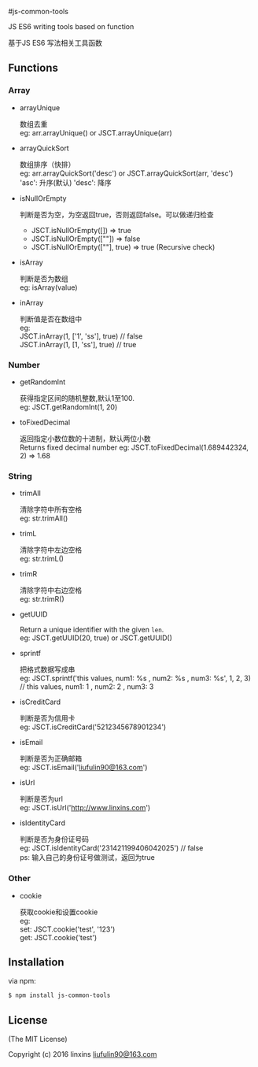 #js-common-tools

JS ES6 writing tools based on function

基于JS ES6 写法相关工具函数


## Functions
### Array
- arrayUnique
  
  数组去重<br>
  eg: arr.arrayUnique() or JSCT.arrayUnique(arr)
  
- arrayQuickSort

  数组排序（快排） <br>
  eg: arr.arrayQuickSort('desc') or JSCT.arrayQuickSort(arr, 'desc')<br>
  'asc': 升序(默认)  'desc': 降序
  
- isNullOrEmpty

  判断是否为空，为空返回true，否则返回false。可以做递归检查<br>
   * JSCT.isNullOrEmpty([]) => true
   * JSCT.isNullOrEmpty([""]) => false
   * JSCT.isNullOrEmpty([""], true) => true (Recursive check)
   
- isArray 

  判断是否为数组 <br>
  eg: isArray(value)

- inArray

  判断值是否在数组中<br>
  eg: <br>
     JSCT.inArray(1, ['1', 'ss'], true) // false<br>
     JSCT.inArray(1, [1, 'ss'], true) // true
     
### Number
- getRandomInt

  获得指定区间的随机整数,默认1至100. <br>
  eg: JSCT.getRandomInt(1, 20)
  
- toFixedDecimal
  
  返回指定小数位数的十进制，默认两位小数<br>
  Returns fixed decimal number
  eg: JSCT.toFixedDecimal(1.689442324, 2) => 1.68
  
### String
- trimAll 
  
  清除字符中所有空格 <br>
  eg: str.trimAll()
  
- trimL 
  
  清除字符中左边空格 <br>
  eg: str.trimL()
  
- trimR 

  清除字符中右边空格 <br>
  eg: str.trimR()
    
- getUUID
  
  Return a unique identifier with the given `len`.<br> 
  eg: JSCT.getUUID(20, true) or JSCT.getUUID()

- sprintf
  
  把格式数据写成串<br> 
  eg: JSCT.sprintf('this values, num1: %s , num2: %s , num3: %s', 1, 2, 3)
  <br>// this values, num1: 1 , num2: 2 , num3: 3
       
- isCreditCard
  
  判断是否为信用卡<br>
  eg: JSCT.isCreditCard('5212345678901234')

- isEmail 
  
  判断是否为正确邮箱<br>
  eg: JSCT.isEmail('liufulin90@163.com')
 
  
- isUrl 
  
  判断是否为url<br>
  eg: JSCT.isUrl('http://www.linxins.com')
  
- isIdentityCard

  判断是否为身份证号码<br>
  eg: JSCT.isIdentityCard('231421199406042025') // false<br>
  ps: 输入自己的身份证号做测试，返回为true

  
### Other
- cookie

   获取cookie和设置cookie<br>
   eg:<br>
   set: JSCT.cookie('test', '123')<br>
   get: JSCT.cookie('test')<br>
  
## Installation

via npm:

```bash
$ npm install js-common-tools
```

## License
(The MIT License)

Copyright (c) 2016 linxins <liufulin90@163.com>
